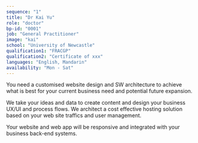 ```yaml
---
sequence: "1"
title: "Dr Kai Yu"
role: "doctor"
bp-id: "0001"
job: "General Practitioner"
image: "kai"
school: "University of Newcastle"
qualification1: "FRACGP"
qualification2: "Certificate of xxx"
languages: "English, Mandarin"
availability: "Mon - Sat"
---
```


You need a customised website design and SW architecture to achieve what is best for 
your current business need and potential future expansion.

We take your ideas and data to create content and design your business UX/UI and process flows.
We architect a cost effective hosting solution based on your web site traffics and user management. 

Your website and web app will be responsive and integrated with your business back-end systems.